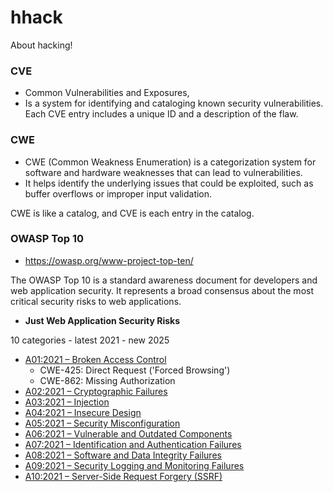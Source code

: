 # hhack
About hacking!

### CVE

- Common Vulnerabilities and Exposures,
- Is a system for identifying and cataloging known security vulnerabilities. Each CVE entry includes a unique ID and a description of the flaw.

### CWE
- CWE (Common Weakness Enumeration) is a categorization system for software and hardware weaknesses that can lead to vulnerabilities. 
- It helps identify the underlying issues that could be exploited, such as buffer overflows or improper input validation.

CWE is like a catalog, and CVE is each entry in the catalog.

### OWASP Top 10
- https://owasp.org/www-project-top-ten/

The OWASP Top 10 is a standard awareness document for developers and web application security. It represents a broad consensus about the most critical security risks to web applications.
- **Just Web Application Security Risks**

10 categories - latest 2021 - new 2025
- [A01:2021 – Broken Access Control](https://owasp.org/Top10/A01_2021-Broken_Access_Control/)
  - CWE-425: Direct Request ('Forced Browsing')
  - CWE-862: Missing Authorization
- [A02:2021 – Cryptographic Failures](https://owasp.org/Top10/A02_2021-Cryptographic_Failures/)
- [A03:2021 – Injection](https://owasp.org/Top10/A03_2021-Injection/)
- [A04:2021 – Insecure Design](https://owasp.org/Top10/A04_2021-Insecure_Design/)
- [A05:2021 – Security Misconfiguration](https://owasp.org/Top10/A05_2021-Security_Misconfiguration/)
- [A06:2021 – Vulnerable and Outdated Components](https://owasp.org/Top10/A06_2021-Vulnerable_and_Outdated_Components/)
- [A07:2021 – Identification and Authentication Failures](https://owasp.org/Top10/A07_2021-Identification_and_Authentication_Failures/)
- [A08:2021 – Software and Data Integrity Failures](https://owasp.org/Top10/A08_2021-Software_and_Data_Integrity_Failures/)
- [A09:2021 – Security Logging and Monitoring Failures](https://owasp.org/Top10/A09_2021-Security_Logging_and_Monitoring_Failures/)
- [A10:2021 – Server-Side Request Forgery (SSRF)](https://owasp.org/Top10/A10_2021-Server-Side_Request_Forgery_%28SSRF%29/)